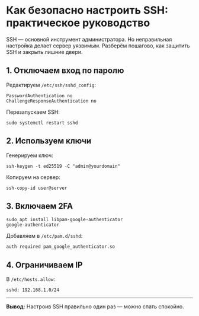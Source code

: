 # Как безопасно настроить SSH: практическое руководство

SSH — основной инструмент администратора. Но неправильная настройка делает сервер уязвимым. Разберём пошагово, как защитить SSH и закрыть лишние двери.

## 1. Отключаем вход по паролю
Редактируем `/etc/ssh/sshd_config`:
```
PasswordAuthentication no
ChallengeResponseAuthentication no
```
Перезапускаем SSH:
```
sudo systemctl restart sshd
```

## 2. Используем ключи
Генерируем ключ:
```
ssh-keygen -t ed25519 -C "admin@yourdomain"
```
Копируем на сервер:
```
ssh-copy-id user@server
```

## 3. Включаем 2FA
```
sudo apt install libpam-google-authenticator
google-authenticator
```
Добавляем в `/etc/pam.d/sshd`:
```
auth required pam_google_authenticator.so
```

## 4. Ограничиваем IP
В `/etc/hosts.allow`:
```
sshd: 192.168.1.0/24
```

---

**Вывод:** Настроив SSH правильно один раз — можно спать спокойно.